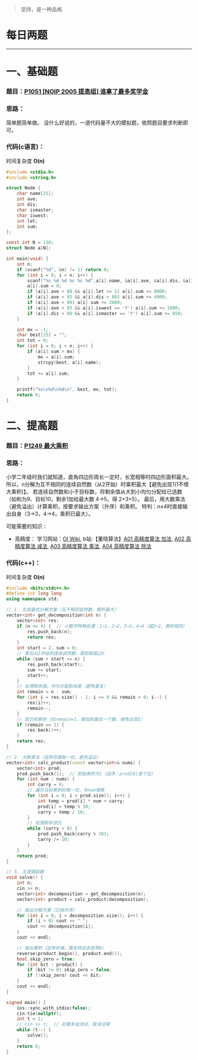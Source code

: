 >坚持，是一种品格

# 每日两题
---


# 一、基础题
### 题目：[P1051 [NOIP 2005 提高组] 谁拿了最多奖学金](https://www.luogu.com.cn/problem/P1051)
### 思路：
简单题简单做。
没什么好说的，一道代码量不大的模拟题，依照题目要求判断即可。
### 代码(c语言)：
时间复杂度 **O(n)**
```c
#include <stdio.h>
#include <string.h>

struct Node {
    char name[25];
    int ave;
    int dis;
    char ismaster;
    char iswest;
    int let;
    int sum;
};

const int N = 110;
struct Node a[N];

int main(void) {
    int n;
    if (scanf("%d", &n) != 1) return 0;
    for (int i = 0; i < n; i++) {
        scanf("%s %d %d %c %c %d",a[i].name, &a[i].ave, &a[i].dis, &a[i].ismaster, &a[i].iswest, &a[i].let);
        a[i].sum = 0;
        if (a[i].ave > 80 && a[i].let >= 1) a[i].sum += 8000;
        if (a[i].ave > 85 && a[i].dis > 80) a[i].sum += 4000;
        if (a[i].ave > 90) a[i].sum += 2000;
        if (a[i].ave > 85 && a[i].iswest == 'Y') a[i].sum += 1000;
        if (a[i].dis > 80 && a[i].ismaster == 'Y') a[i].sum += 850;
    }

    int mx = -1;
    char best[25] = "";
    int tot = 0;
    for (int i = 0; i < n; i++) {
        if (a[i].sum > mx) {
            mx = a[i].sum;
            strcpy(best, a[i].name);
        }
        tot += a[i].sum;
    }

    printf("%s\n%d\n%d\n", best, mx, tot);
    return 0;
}
```

# 二、提高题
### 题目：[P1249 最大乘积](https://www.luogu.com.cn/problem/P1249)
### 思路：
小学二年级时我们就知道，直角四边形周长一定时，长宽相等时四边形面积最大。所以，n分解为互不相同的连续自然数（从2开始）时乘积最大【避免出现1(1不增大乘积)】。
若连续自然数和小于目标数，将剩余值从大到小均匀分配给已选数（如和为9、目标10，剩余1加给最大数 4→5，得 2+3+5）。
最后，用大数乘法（避免溢出）计算乘积，按要求输出方案（升序）和乘积。
特判：n≤4时直接输出自身（3→3，4→4，乘积已最大）。

可能需要的知识：

- 高精度：
学习网站：[OI Wiki](https://oi-wiki.org/math/bignum/), b站:【董晓算法】[A01 高精度算法 加法](https://www.bilibili.com/video/BV1UG4y1B7ur/?spm_id_from=333.337.search-card.all.click&vd_source=933c136d6897dbf20ff125fb1209208f), [A02 高精度算法 减法](https://www.bilibili.com/video/BV1Ge4y1o7mD?spm_id_from=333.788.videopod.sections&vd_source=933c136d6897dbf20ff125fb1209208f), [A03 高精度算法 乘法](https://www.bilibili.com/video/BV1dG411G7eb?spm_id_from=333.788.videopod.sections&vd_source=933c136d6897dbf20ff125fb1209208f), [A04 高精度算法 除法](https://www.bilibili.com/video/BV1Je4y1o7vR?spm_id_from=333.788.videopod.sections&vd_source=933c136d6897dbf20ff125fb1209208f)

### 代码(c++)：
时间复杂度 **O(n)**

```cpp
#include <bits/stdc++.h>
#define int long long
using namespace std;

// 1. 生成最优分解方案（互不相同自然数，乘积最大）
vector<int> get_decomposition(int n) {
    vector<int> res;
    if (n <= 4) {  // 小数字特殊处理：1→1，2→2，3→3，4→4（或2+2，乘积相同）
        res.push_back(n);
        return res;
    }
    int start = 2, sum = 0;
    // 累加从2开始的连续自然数，直到和超过n
    while (sum + start <= n) {
        res.push_back(start);
        sum += start;
        start++;
    }
    // 处理剩余值，均匀分配到末尾（避免重复）
    int remain = n - sum;
    for (int i = res.size() - 1; i >= 0 && remain > 0; i--) {
        res[i]++;
        remain--;
    }
    // 若仍有剩余（仅remain=1，需加到最后一个数，避免出现1）
    if (remain == 1) {
        res.back()++;
    }
    return res;
}

// 2. 大数乘法（逆序存储每一位，避免溢出）
vector<int> calc_product(const vector<int>& nums) {
    vector<int> prod;
    prod.push_back(1);  // 初始乘积为1（逆序：prod[0]是个位）
    for (int num : nums) {
        int carry = 0;
        // 遍历当前乘积的每一位，与num相乘
        for (int i = 0; i < prod.size(); i++) {
            int temp = prod[i] * num + carry;
            prod[i] = temp % 10;
            carry = temp / 10;
        }
        // 处理剩余进位
        while (carry > 0) {
            prod.push_back(carry % 10);
            carry /= 10;
        }
    }
    return prod;
}

// 3. 主逻辑函数
void solve() {
    int n;
    cin >> n;
    vector<int> decomposition = get_decomposition(n);
    vector<int> product = calc_product(decomposition);

    // 输出分解方案（已按升序）
    for (int i = 0; i < decomposition.size(); i++) {
        if (i > 0) cout << " ";
        cout << decomposition[i];
    }
    cout << endl;

    // 输出乘积（逆序存储，需反转后去前导0）
    reverse(product.begin(), product.end());
    bool skip_zero = true;
    for (int bit : product) {
        if (bit != 0) skip_zero = false;
        if (!skip_zero) cout << bit;
    }
    cout << endl;
}

signed main() {
    ios::sync_with_stdio(false);
    cin.tie(nullptr);
    int t = 1;
    // cin >> t;  // 如需多组测试，取消注释
    while (t--) {
        solve();
    }
    return 0;
}
```


